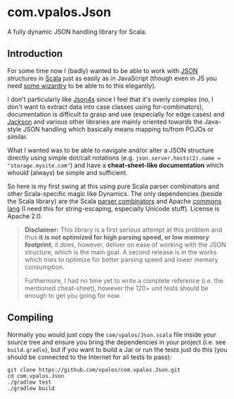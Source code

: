 # com.vpalos.Json

A fully dynamic JSON handling library for Scala.

## Introduction

For some time now I (badly) wanted to be able to work with [JSON][1] structures in [Scala][2] just as easily as in JavaScript (though even in JS you need [some wizardry][3] to be able to to this elegantly).

I don't particularly like [Json4s][4] since I feel that it's overly complex (no, I don't want to extract data into case classes using for-combinators), documentation is difficult to grasp and use (especially for edge cases) and [Jackson][5] and various other libraries are mainly oriented towards the Java-style JSON handling which basically means mapping to/from POJOs or similar.

What I wanted was to be able to navigate and/or alter a JSON structure directly using simple dot/call notations (e.g. `json.server.hosts(2).name = "storage.mysite.com"`) and have a **cheat-sheet-like documentation** which whould (always) be simple and sufficient.

So here is my first swing at this using pure Scala parser combinators and other Scala-specific magic like Dynamics. The only dependencies (beside the Scala library) are the Scala [parser combinators][6] and Apache [commons lang][7] (I need this for string-escaping, especially Unicode stuff). License is Apache 2.0.

> **Disclaimer:** This library is a first serious attempt at this problem and thus **it is not optimized for high parsing speed, or low memory footprint**; it does, however, deliver on ease of working with the JSON structure, which is the main goal. A second release is in the works which tries to optimize for better parsing speed and lower memory consumption.
>
> Furthermore, I had no time yet to write a complete reference (i.e. the mentioned cheat-sheet), however the 120+ unit tests should be enough to get you going for now.

## Compiling

Normally you would just copy the `com/vpalos/Json.scala` file inside your source tree and ensure you bring the dependencies in your project (i.e. see `build.gradle`), but if you want to build a Jar or run the tests just do this (you should be connected to the Internet for all tests to pass):

```
git clone https://github.com/vpalos/com.vpalos.Json.git
cd com.vpalos.Json
./gradlew test
./gradlew build
```

 [1]: http://json.org
 [2]: http://scala-lang.org
 [3]: http://vpalos.com/1439/universal-getter-for-plain-js-objects/
 [4]: http://json4s.org
 [5]: http://wiki.fasterxml.com/JacksonHome
 [6]: http://search.maven.org/#artifactdetails|org.scala-lang.modules|scala-parser-combinators_2.11|1.0.2|bundle
 [7]: http://search.maven.org/#artifactdetails|org.apache.commons|commons-lang3|3.3.2|jar
